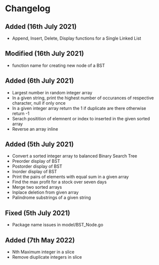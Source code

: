 # Changelog

## Added (16th July 2021)
- Append, Insert, Delete, Display functions for a Single Linked List

## Modified (16th July 2021)
- function name for creating new node of a BST

## Added (6th July 2021)
- Largest number in random integer array
- In a given string, print the highest number of occurances of respective character, null if only once
- In a given integer array return the 1 if duplicate are there otherwise return -1
- Serach positition of elemnent or index to inserted in the given sorted array
- Reverse an array inline

## Added (5th July 2021)
- Convert a sorted integer array to balanced Binary Search Tree
- Preorder display of BST
- Postorder display of BST
- Inorder display of BST
- Print the pairs of elements with equal sum in a given array
- Find the max profit for a stock over seven days
- Merge two sorted arrays
- Inplace deletion from given array
- Palindrome substrings of a given string

## Fixed (5th July 2021)
- Package name issues in model/BST_Node.go

## Added (7th May 2022)
- Nth Maximum integer in a slice
- Remove diuplicate integers in slice